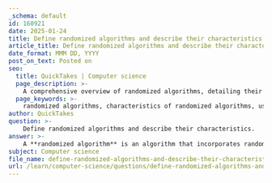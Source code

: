 ```yaml
---
_schema: default
id: 160921
date: 2025-01-24
title: Define randomized algorithms and describe their characteristics.
article_title: Define randomized algorithms and describe their characteristics.
date_format: MMM DD, YYYY
post_on_text: Posted on
seo:
  title: QuickTakes | Computer science
  page_description: >-
    A comprehensive overview of randomized algorithms, detailing their characteristics, types, and examples, emphasizing their use of randomness for enhancing performance and simplicity.
  page_keywords: >-
    randomized algorithms, characteristics of randomized algorithms, use of randomness, average-case performance, probabilistic guarantees, simplicity and efficiency, Las Vegas algorithms, Monte Carlo algorithms, examples of randomized algorithms, Randomized Quick Sort, Karger's Algorithm
author: QuickTakes
question: >-
    Define randomized algorithms and describe their characteristics.
answer: >-
    A **randomized algorithm** is an algorithm that incorporates randomness as part of its logic or procedure. This randomness can be used to influence the algorithm's behavior, often leading to improved performance in terms of average-case running time or output quality. Here are some key characteristics of randomized algorithms:\n\n1. **Use of Randomness**: Randomized algorithms utilize random bits as auxiliary input to guide their operations. This randomness can be introduced at various stages of the algorithm, affecting decisions made during execution.\n\n2. **Average-Case Performance**: One of the primary motivations for using randomized algorithms is to achieve good average-case performance. While deterministic algorithms may have a fixed running time for a given input, randomized algorithms can often perform better on average across all possible inputs.\n\n3. **Probabilistic Guarantees**: Randomized algorithms can provide probabilistic guarantees about their outputs. For instance, they may produce correct results with high probability or yield results that are close to the optimal solution.\n\n4. **Simplicity and Efficiency**: Many randomized algorithms are simpler to implement than their deterministic counterparts. They can also lead to more efficient solutions, particularly for complex problems where deterministic approaches may be cumbersome or inefficient.\n\n5. **Types of Randomized Algorithms**: There are two main types of randomized algorithms:\n   - **Las Vegas Algorithms**: These algorithms always produce the correct result, but their running time may vary. An example is randomized quicksort, which selects a pivot randomly and sorts the array based on that pivot.\n   - **Monte Carlo Algorithms**: These algorithms may produce incorrect results with a certain probability, but they have a guaranteed running time. An example is a randomized algorithm for approximating the solution to a problem where exact solutions are computationally expensive.\n\n6. **Examples**: Common examples of randomized algorithms include:\n   - **Randomized Quick Sort**: This algorithm randomly selects a pivot element to partition the array, which helps in achieving better average-case performance.\n   - **Karger's Algorithm**: A randomized algorithm for finding the minimum cut in a graph, which relies on random edge selection.\n\nIn summary, randomized algorithms leverage randomness to enhance performance, simplify design, and provide probabilistic guarantees, making them a powerful tool in algorithm design and analysis.
subject: Computer science
file_name: define-randomized-algorithms-and-describe-their-characteristics.md
url: /learn/computer-science/questions/define-randomized-algorithms-and-describe-their-characteristics
---
```


&nbsp;